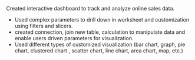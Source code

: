  Created interactive dashboard to track and analyze online sales data.
*  Used complex parameters to drill down in worksheet and customization using filters and slicers.
*  created connection, join new table, calculation to manipulate data and enable users driven parameters for visualization.
*  Used different types of customized visualization (bar chart, graph, pie chart, clustered chart , scatter chart, line chart, area chart, map, etc.)
